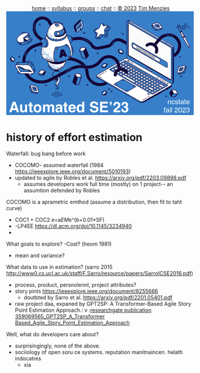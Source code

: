   <a name=top><br>
  <p align=center>&nbsp;<a href="/README.md#top">home</a> ::
  <a href="/docs/syllabus.md#top">syllabus</a> ::
  <a href="https://drive.google.com/drive/folders/1ZFn6H8-4kx5uP34bpFgIFonkz9Tw3nYM?usp=sharing">groups</a> ::
  <a href="">chat</a>  ::
  <a href="/LICENSE.md#top">&copy;&nbsp;2023</a> <a href="http://menzies.us">Tim Menzies</a><br>
  <a href="/README.md#top"><img width=600  
     src="/etc/img/ase23.png"></a></p>
  






# history of effort estimation


Waterfall: bug bang before work
- COCOMO- assumed waterfall (1984 https://ieeexplore.ieee.org/document/5010193)
- updated to agile by  Robles et  al. https://arxiv.org/pdf/2203.09898.pdf
  - assumes developers work full time (mostly) on 1 project-- an assumtion defended by Robles


COCOMO is a aprametric emthod (assume a distribution, then fit to taht curve)
- COC1 + COC2  e=a*EM*e^(b+0.01*SF)
- -LP4EE https://dl.acm.org/doi/10.1145/3234940
- 


What goals to explore?
-Cost? (heom 1981)
- mean and variance? 


What data to use in estimation? (sarro 2015 http://www0.cs.ucl.ac.uk/staff/F.Sarro/resource/papers/SarroICSE2016.pdf)
- process, product, persnolennl, project attributes?
- story pints https://ieeexplore.ieee.org/document/8255666
  - doutbted by Sarro et al.  https://arxiv.org/pdf/2201.05401.pdf
- raw project daa, expaned by GPT2SP: A Transformer-Based Agile Story Point Estimation Approach.: 
   v
:[researchgate publication 359069565_GPT2SP_A_Transformer Based_Agile_Story_Point_Estimation_Approach](//www.researchgate.net/publication/359069565_GPT2SP_A_Transformer-Based_Agile_Story_Point_Estimation_Approach)  


Well, what do developers care about?
- surprisingingly, none of the above.
- sociiology of open soru ce systems. reputation manitnaincen. helath indocatres
  - xia


